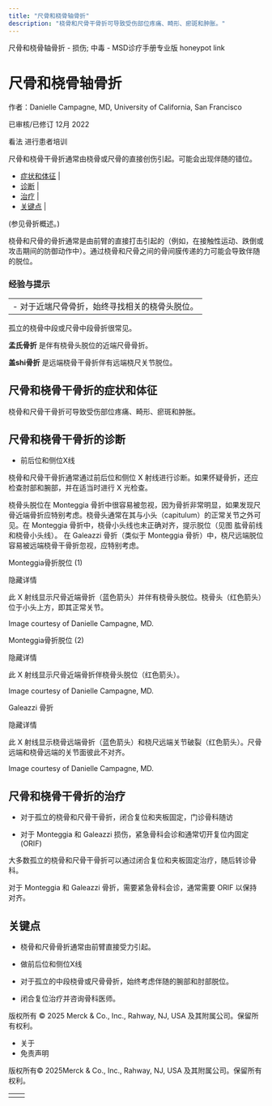 ```yaml
---
title: "尺骨和桡骨轴骨折"
description: "桡骨和尺骨干骨折可导致受伤部位疼痛、畸形、瘀斑和肿胀。"
---
```


﻿尺骨和桡骨轴骨折 \- 损伤; 中毒 \- MSD诊疗手册专业版 honeypot link

# 尺骨和桡骨轴骨折

作者：Danielle Campagne, MD, University of California, San Francisco

已审核/已修订 12月 2022

看法 进行患者培训

尺骨和桡骨干骨折通常由桡骨或尺骨的直接创伤引起。可能会出现伴随的错位。

- [症状和体征](#症状和体征_v51044270_zh) \|
- [诊断](#诊断_v51044273_zh) \|
- [治疗](#治疗_v51044294_zh) \|
- [关键点](#关键点_v51044303_zh) \|

(参见骨折概述。)

桡骨和尺骨的骨折通常是由前臂的直接打击引起的（例如，在接触性运动、跌倒或攻击期间的防御动作中）。通过桡骨和尺骨之间的骨间膜传递的力可能会导致伴随的脱位。

### 经验与提示

|     |
| --- |
| - 对于近端尺骨骨折，始终寻找相关的桡骨头脱位。 |

孤立的桡骨中段或尺骨中段骨折很常见。

**孟氏骨折** 是伴有桡骨头脱位的近端尺骨骨折。

**盖shi骨折** 是远端桡骨干骨折伴有远端桡尺关节脱位。

## 尺骨和桡骨干骨折的症状和体征

桡骨和尺骨干骨折可导致受伤部位疼痛、畸形、瘀斑和肿胀。

## 尺骨和桡骨干骨折的诊断

- 前后位和侧位X线


桡骨和尺骨干骨折通常通过前后位和侧位 X 射线进行诊断。如果怀疑骨折，还应检查肘部和腕部，并在适当时进行 X 光检查。

桡骨头脱位在 Monteggia 骨折中很容易被忽视，因为骨折非常明显，如果发现尺骨近端骨折应特别考虑。桡骨头通常在其与小头（capitulum）的正常关节之外可见。在 Monteggia 骨折中，桡骨小头线也未正确对齐，提示脱位（见图 肱骨前线和桡骨小头线）。 在 Galeazzi 骨折（类似于 Monteggia 骨折）中，桡尺远端脱位容易被远端桡骨干骨折忽视，应特别考虑。

Monteggia骨折脱位 (1)



隐藏详情

此 X 射线显示尺骨近端骨折（蓝色箭头）并伴有桡骨头脱位。桡骨头（红色箭头）位于小头上方，即其正常关节。

Image courtesy of Danielle Campagne, MD.

Monteggia骨折脱位 (2)



隐藏详情

此 X 射线显示尺骨近端骨折伴桡骨头脱位（红色箭头）。

Image courtesy of Danielle Campagne, MD.

Galeazzi 骨折



隐藏详情

此 X 射线显示桡骨远端骨折（蓝色箭头）和桡尺远端关节破裂（红色箭头）。尺骨远端和桡骨远端的关节面彼此不对齐。

Image courtesy of Danielle Campagne, MD.

## 尺骨和桡骨干骨折的治疗

- 对于孤立的桡骨和尺骨干骨折，闭合复位和夹板固定，门诊骨科随访

- 对于 Monteggia 和 Galeazzi 损伤，紧急骨科会诊和通常切开复位内固定 (ORIF)


大多数孤立的桡骨和尺骨干骨折可以通过闭合复位和夹板固定治疗，随后转诊骨科。

对于 Monteggia 和 Galeazzi 骨折，需要紧急骨科会诊，通常需要 ORIF 以保持对齐。

## 关键点

- 桡骨和尺骨骨折通常由前臂直接受力引起。

- 做前后位和侧位X线

- 对于孤立的中段桡骨或尺骨骨折，始终考虑伴随的腕部和肘部脱位。

- 闭合复位治疗并咨询骨科医师。




版权所有 © 2025
Merck & Co., Inc., Rahway, NJ, USA 及其附属公司。保留所有权利。

- 关于
- 免责声明

版权所有© 2025Merck & Co., Inc., Rahway, NJ, USA 及其附属公司。保留所有权利。

|     |     |
| --- | --- |
|  |  |